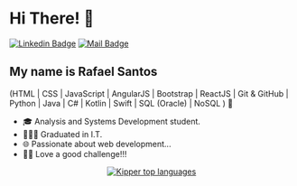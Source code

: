 <h1>Hi There! 👋</h1>

[![Linkedin Badge](https://img.shields.io/badge/-LinkedIn-6633cc?style=flat-square&logo=Linkedin&logoColor=white&link=https://www.linkedin.com/in/rafael-santos-b49155151/)](https://www.linkedin.com/in/rafael-santos-b49155151/)
[![Mail Badge](https://img.shields.io/badge/-Email-6633cc?style=flat&labelColor=6633cc&logo=gmail&logoColor=white)](mailto:rafaelsantos.ss.com)

## My name is Rafael Santos
(HTML | CSS | JavaScript | AngularJS | Bootstrap | ReactJS | Git & GitHub | Python | Java | C# | Kotlin | Swift | SQL (Oracle) | NoSQL ) 🚀
- 🎓 Analysis and Systems Development student.
- 👨🏼‍🎓 Graduated in I.T.
- 🌐 Passionate about web development...
- 💪🏼 Love a good challenge!!!

<div align="center">
  
[![Kipper top languages](https://github-readme-stats.vercel.app/api/top-langs/?username=rafaelsantoos&theme=blue-white)](https://github.com/anuraghazra/github-readme-stats)
  
 </div>
